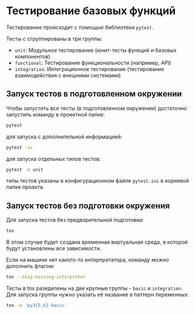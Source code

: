 # Тестирование базовых функций

Тестирование происходит с помощью библиотеки `pytest`.

Тесты с сгруппированы в три группы:
* `unit`: Модульное тестирование (юнит-тесты функций и базовых компонентов)
* `functional`: Тестирование функциональности (например, API)
* `integration`: Интеграционное тестирование (тестирование взаимодействия с внешними системами)


## Запуск тестов в подготовленном окружении 

Чтобы запустить все тесты (в подготовленном окружении) достаточно запустить команду в проектной папке:
```bash
pytest
```
для запуска с дополнительной информацией:
```bash
pytest -vv
```

для запуска отдельных типов тестов:
```bash
pytest -m unit
```

типы тестов указаны в конфигурационном файле `pytest.ini` в корневой папке проекта.

## Запуск тестов без подготовки окружения

Для запуска тестов без предварительной подготовки:
```bash
tox
```
В этом случае будет создана временная виртуальная среда, в которой будут установлены все зависимости.

Если на машине нет какого-то интерпретатора, команду можно дополнить флагом:
```bash
tox --skip-missing-interpreter
```

Тесты в tox разеделены на две крупные группы - `basic` и `integration`.
Для запуска группы нужно указать её название в паттерн переменных:
```bash
tox -e 'py3{5,6}-basic' 
```